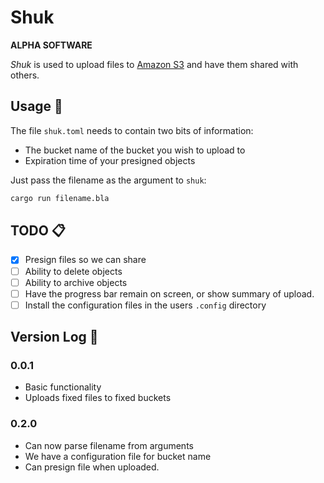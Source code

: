 # Shuk

**ALPHA SOFTWARE**

*Shuk* is used to upload files to [Amazon S3](https://aws.amazon.com/s3/) and have them shared with others.

## Usage 🔧

The file `shuk.toml` needs to contain two bits of information: 
- The bucket name of the bucket you wish to upload to
- Expiration time of your presigned objects

Just pass the filename as the argument to `shuk`:
```bash
cargo run filename.bla
```

## TODO 📋

- [x] Presign files so we can share
- [ ] Ability to delete objects
- [ ] Ability to archive objects
- [ ] Have the progress bar remain on screen, or show summary of upload.
- [ ] Install the configuration files in the users `.config` directory

## Version Log 📜

### 0.0.1

- Basic functionality
- Uploads fixed files to fixed buckets

### 0.2.0

- Can now parse filename from arguments
- We have a configuration file for bucket name
- Can presign file when uploaded.
